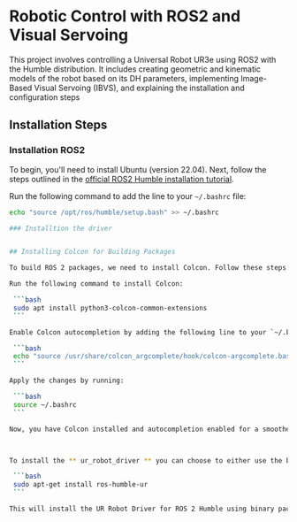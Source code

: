 # Robotic Control with ROS2 and Visual Servoing

This project involves controlling a Universal Robot UR3e using ROS2 with the Humble distribution. It includes creating geometric and kinematic models of the robot 
based on its DH parameters, implementing Image-Based Visual Servoing (IBVS), and explaining the installation and configuration steps
## Installation Steps
### Installation ROS2
To begin, you'll need to install Ubuntu (version 22.04). Next, follow the steps outlined in the [official ROS2 Humble installation tutorial](https://docs.ros.org/en/humble/Installation/Ubuntu-Install-Debians.html).

Run the following command to add the line to your `~/.bashrc` file:

   ```bash
   echo "source /opt/ros/humble/setup.bash" >> ~/.bashrc

### Installtion the driver


## Installing Colcon for Building Packages

To build ROS 2 packages, we need to install Colcon. Follow these steps:

Run the following command to install Colcon:

    ```bash
    sudo apt install python3-colcon-common-extensions
    ```

Enable Colcon autocompletion by adding the following line to your `~/.bashrc` file:

    ```bash
    echo "source /usr/share/colcon_argcomplete/hook/colcon-argcomplete.bash" >> ~/.bashrc
    ```

Apply the changes by running:

    ```bash
    source ~/.bashrc
    ```

Now, you have Colcon installed and autocompletion enabled for a smoother package-building.



 To install the ** ur_robot_driver ** you can choose to either use the binary packages or install from source. To install using binary packages, use the following command:

    ```bash
    sudo apt-get install ros-humble-ur
    ```

This will install the UR Robot Driver for ROS 2 Humble using binary packages. Adjust the installation method based on your preferences and requirements.
